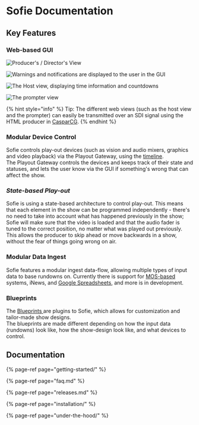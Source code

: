 # Sofie Documentation

## Key Features

### Web-based GUI

![Producer&apos;s / Director&apos;s  View](https://raw.githubusercontent.com/nrkno/Sofie-TV-automation/master/images/Sofie_GUI_example.jpg)

![Warnings and notifications are displayed to the user in the GUI](../.gitbook/assets/image%20%283%29.png)

![The Host view, displaying time information and countdowns](../.gitbook/assets/image%20%285%29.png)

![The prompter view](../.gitbook/assets/image%20%282%29.png)

{% hint style="info" %}
Tip: The different web views \(such as the host view and the prompter\) can easily be transmitted over an SDI signal using the HTML producer in [CasparCG](installation/installing-connections-and-additional-hardware/casparcg-server-installation.md).
{% endhint %}

### Modular Device Control

Sofie controls play-out devices \(such as vision and audio mixers, graphics and video playback\) via the Playout Gateway, using the [timeline](under-the-hood/dictionary.md#timeline).  
The Playout Gateway controls the devices and keeps track of their state and statuses, and lets the user know via the GUI if something's wrong that can affect the show.

### _State-based Play-out_

Sofie is using a state-based architecture to control play-out. This means that each element in the show can be programmed independently - there's no need to take into account what has happened previously in the show; Sofie will make sure that the video is loaded and that the audio fader is tuned to the correct position, no matter what was played out previously.  
This allows the producer to skip ahead or move backwards in a show, without the fear of things going wrong on air.

### Modular Data Ingest

Sofie features a modular ingest data-flow, allowing multiple types of input data to base rundowns on. Currently there is support for [MOS-based](http://mosprotocol.com) systems, iNews, and [Google Spreadsheets](installation/installing-a-gateway/rundown-or-newsroom-system-connection/installing-sofie-with-google-spreadsheet-support.md), and more is in development.

### Blueprints

The [Blueprints ](under-the-hood/concepts-and-architecture.md#blueprints)are plugins to Sofie, which allows for customization and tailor-made show designs.  
The blueprints are made different depending on how the input data \(rundowns\) look like, how the show-design look like, and what devices to control.

## Documentation

{% page-ref page="getting-started/" %}

{% page-ref page="faq.md" %}

{% page-ref page="releases.md" %}

{% page-ref page="installation/" %}

{% page-ref page="under-the-hood/" %}

